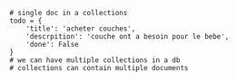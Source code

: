     
    # single doc in a collections
    todo = {
        'title': 'acheter couches',
        'descrpition': 'couche ont a besoin pour le bebe',
        'done': False
    }
    # we can have multiple collections in a db
    # collections can contain multiple documents


